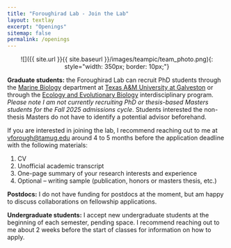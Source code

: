 ```yaml
---
title: "Foroughirad Lab - Join the Lab"
layout: textlay
excerpt: "Openings"
sitemap: false
permalink: /openings
---
```

<p align="center">
![]({{ site.url }}{{ site.baseurl }}/images/teampic/team_photo.png){: style="width: 350px; border: 10px;"}
</p>

**Graduate students:** the Foroughirad Lab can recruit PhD students through the [Marine Biology](https://www.tamug.edu/marb/degrees/Marine_Biology_graduate_program.html) department at [Texas A&M University at Galveston](https://www.tamug.edu/) or through the [Ecology and Evolutionary Biology](https://eeb.tamu.edu/) interdisciplinary program. _Please note I am not currently recruiting PhD or thesis-based Masters students for the Fall 2025 admissions cycle_. Students interested the non-thesis Masters do not have to identify a potential advisor beforehand. 

If you are interested in joining the lab, I recommend reaching out to me at <vforough@tamug.edu> around 4 to 5 months before the application deadline with the following materials: 

1. CV
2. Unofficial academic transcript
3. One-page summary of your research interests and experience
4. Optional – writing sample (publication, honors or masters thesis, etc.)

**Postdocs:** I do not have funding for postdocs at the moment, but am happy to discuss collaborations on fellowship applications.

**Undergraduate students:** I accept new undergraduate students at the beginning of each semester, pending space. I recommend reaching out to me about 2 weeks before the start of classes for information on how to apply. 

<!--**Field assistants:** Openings for summer 2024 field assistant positions are posted! Apply here [NSF ETAP](https://etap.nsf.gov/award/135/opportunity/7560) by February 15th.-->
<br>
<br>

